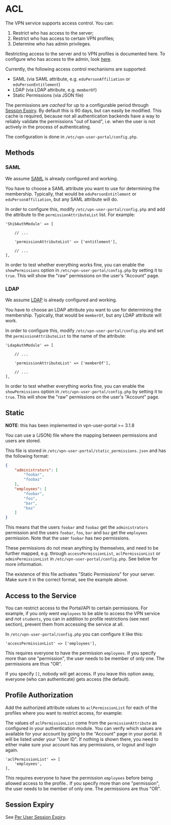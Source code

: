 # ACL

The VPN service supports access control. You can:

1. Restrict who has access to the server;
2. Restrict who has access to certain VPN profiles;
3. Determine who has admin privileges.

Restricting access to the server and to VPN profiles is documented here. To 
configure who has access to the admin, look [here](PORTAL_ADMIN.md).

Currently, the following access control mechanisms are supported:

- SAML (via SAML attribute, e.g. `eduPersonAffiliation` or 
  `eduPersonEntitlement`)
- LDAP (via LDAP attribute, e.g. `memberOf`)
- Static Permissions (via JSON file)

The permissions are _cached_ for up to a configurable period through 
[Session Expiry](SESSION_EXPIRY.md). By default this is 90 days, but can easily 
be modified. This cache is required, because not all authentication backends 
have a way to reliably validate the permissions "out of band", i.e. when the 
user is not actively in the process of authenticating.

The configuration is done in `/etc/vpn-user-portal/config.php`.

## Methods

### SAML

We assume [SAML](SAML.md) is already configured and working.

You have to choose a SAML attribute you want to use for determining the 
membership. Typically, that would be `eduPersonEntitlement` or 
`eduPersonAffiliation`, but any SAML attribute will do.

In order to configure this, modify `/etc/vpn-user-portal/config.php` 
and add the attribute to the `permissionAttributeList` list. For example:

```
'ShibAuthModule' => [

    // ...
    
    'permissionAttributeList' => ['entitlement'],
    
    // ...
],
```

In order to test whether everything works fine, you can enable the 
`showPermissions` option in `/etc/vpn-user-portal/config.php` by setting it to 
`true`. This will show the "raw" permissions on the user's "Account" page.

### LDAP

We assume [LDAP](LDAP.md) is already configured and working. 

You have to choose an LDAP attribute you want to use for determining the 
membership. Typically, that would be `memberOf`, but any LDAP attribute will work.

In order to configure this, modify `/etc/vpn-user-portal/config.php` 
and set the `permissionAttributeList` to the name of the attribute:

```
'LdapAuthModule' => [
    
    // ...
    
    'permissionAttributeList' => ['memberOf'],

    // ...
],
```

In order to test whether everything works fine, you can enable the 
`showPermissions` option in `/etc/vpn-user-portal/config.php` by setting it to 
`true`. This will show the "raw" permissions on the user's "Account" page.

## Static

**NOTE**: this has been implemented in vpn-user-portal >= 3.1.8

You can use a (JSON) file where the mapping between permissions and users are 
stored.

This file is stored in `/etc/vpn-user-portal/static_permissions.json` and has 
the following format:

```json
{
    "administrators": [
        "foobar",
        "foobaz"
    ],
    "employees": [
        "foobar",
        "foo",
        "bar",
        "baz"
    ]
}
```

This means that the users `foobar` and `foobaz` get the `administrators` 
permission and the users `foobar`, `foo`, `bar` and `baz` get the `employees`
permission. Note that the user `foobar` has _two_ permissions.

These permissions do not mean anything by themselves, and need to be further 
mapped, e.g. through `accessPermissionList`, `aclPermissionList` or 
`adminPermissionList` in `/etc/vpn-user-portal/config.php`. See below for 
more information.

The existence of this file activates "Static Permissions" for your server. Make 
sure it in the correct format, see the example above.

## Access to the Service

You can restrict access to the Portal/API to certain permissions. For example,
if you only went `employees` to be able to access the VPN service and not 
`students`, you can in addition to profile restrictions (see next section), 
prevent them from accessing the service at all.

In `/etc/vpn-user-portal/config.php` you can configure it like this:

```
'accessPermissionList' => ['employees'],
```

This requires everyone to have the permission `employees`. If you specify more
than one "permission", the user needs to be member of only one. The permissions
are thus "OR".

If you specify `[]`, nobody will get access. If you leave this option away, 
everyone (who can authenticate) gets access (the default).

## Profile Authorization

Add the authorized attribute values to `aclPermissionList` for each of the 
profiles where you want to restrict access, for example:

The values of `aclPermissionList` come from the `permissionAttribute` as 
configured in your authentication module. You can verify which values are 
available for your account by going to the "Account" page in your portal. It 
will be listed under your "User ID". If nothing is shown there, you need to 
either make sure your account has any permissions, or logout and login again.

```
'aclPermissionList' => [
    'employees',
],
```

This requires everyone to have the permission `employees` before being allowed
access to the profile.. If you specify more than one "permission", the user 
needs to be member of only one. The permissions are thus "OR".

## Session Expiry

See [Per User Session Expiry](SESSION_EXPIRY.md#per-user-session-expiry).
